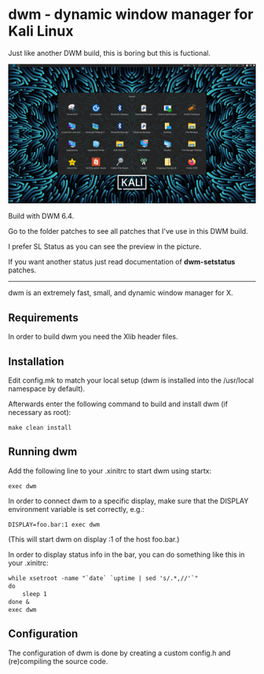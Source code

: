 dwm - dynamic window manager for Kali Linux
===========================================

Just like another DWM build, this is boring but this is fuctional.

![dwm kali linux](https://github.com/rafimrfdn/dwm-kali/blob/main/rofi-kali.png)

Build with DWM 6.4.

Go to the folder patches to see all patches that I've use in this DWM build.

I prefer SL Status as you can see the preview in the picture.

If you want another status just read documentation of **dwm-setstatus** patches.

---

dwm is an extremely fast, small, and dynamic window manager for X.


Requirements
------------
In order to build dwm you need the Xlib header files.


Installation
------------
Edit config.mk to match your local setup (dwm is installed into
the /usr/local namespace by default).

Afterwards enter the following command to build and install dwm (if
necessary as root):

    make clean install


Running dwm
-----------
Add the following line to your .xinitrc to start dwm using startx:

    exec dwm

In order to connect dwm to a specific display, make sure that
the DISPLAY environment variable is set correctly, e.g.:

    DISPLAY=foo.bar:1 exec dwm

(This will start dwm on display :1 of the host foo.bar.)

In order to display status info in the bar, you can do something
like this in your .xinitrc:

    while xsetroot -name "`date` `uptime | sed 's/.*,//'`"
    do
    	sleep 1
    done &
    exec dwm


Configuration
-------------
The configuration of dwm is done by creating a custom config.h
and (re)compiling the source code.
